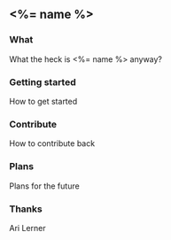 <%= name %>
-------------

### What ###

What the heck is <%= name %> anyway?

### Getting started ###

How to get started

### Contribute ###

How to contribute back

### Plans ###

Plans for the future

### Thanks ###

Ari Lerner